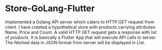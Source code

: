 # Store-GoLang-Flutter
Implemented a Golang API server which caters to HTTP GET request from client.
I have created a hypothetical store with products carrying attributes: Name, Price and Count. A valid HTTP GET request gets a response with list of products.
It is basically a Flutter App that will execute API calls to server. The fetched data in JSON format from server will be displayed in List. 
